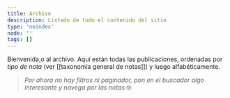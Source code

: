 ```yaml
---
title: Archivo
description: Listado de todo el contenido del sitio
type: 'noindex'
node: ''
tags: []
---
```


Bienvenida,o al archivo. Aquí están todas las publicaciones, ordenadas por *tipo de nota* (ver [[taxonomía general de notas]]) y luego alfabéticamente.

>*Por ahora no hay filtros ni paginador, pon en el buscador algo interesante y navega por las notas* 🤓

<posts-archive />
